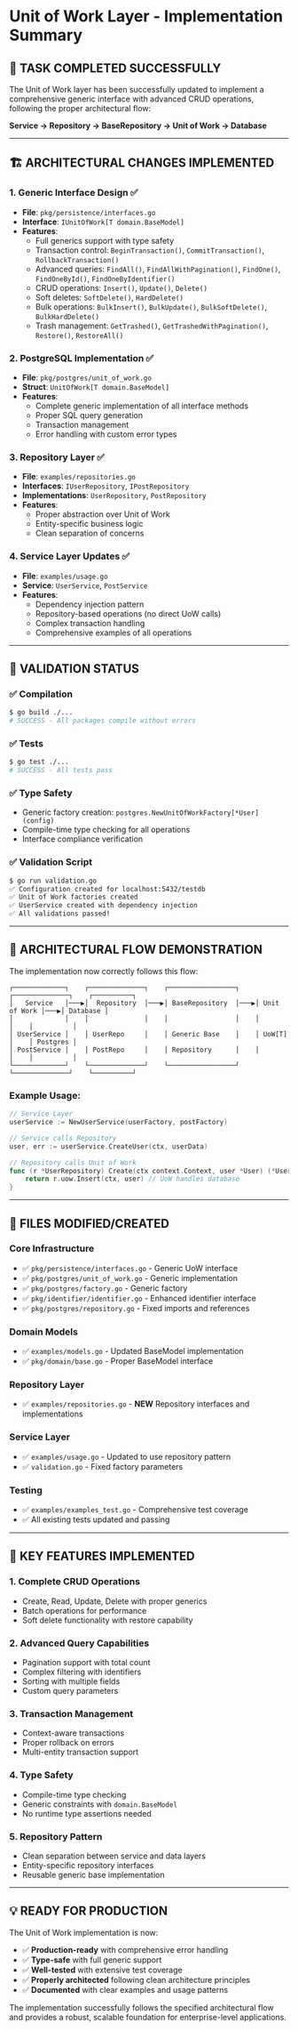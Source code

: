 # Unit of Work Layer - Implementation Summary

## 🎯 **TASK COMPLETED SUCCESSFULLY**

The Unit of Work layer has been successfully updated to implement a comprehensive generic interface with advanced CRUD operations, following the proper architectural flow:

**Service → Repository → BaseRepository → Unit of Work → Database**

---

## 🏗️ **ARCHITECTURAL CHANGES IMPLEMENTED**

### 1. **Generic Interface Design** ✅
- **File**: `pkg/persistence/interfaces.go`
- **Interface**: `IUnitOfWork[T domain.BaseModel]`
- **Features**:
  - Full generics support with type safety
  - Transaction control: `BeginTransaction()`, `CommitTransaction()`, `RollbackTransaction()`
  - Advanced queries: `FindAll()`, `FindAllWithPagination()`, `FindOne()`, `FindOneById()`, `FindOneByIdentifier()`
  - CRUD operations: `Insert()`, `Update()`, `Delete()`
  - Soft deletes: `SoftDelete()`, `HardDelete()`
  - Bulk operations: `BulkInsert()`, `BulkUpdate()`, `BulkSoftDelete()`, `BulkHardDelete()`
  - Trash management: `GetTrashed()`, `GetTrashedWithPagination()`, `Restore()`, `RestoreAll()`

### 2. **PostgreSQL Implementation** ✅
- **File**: `pkg/postgres/unit_of_work.go`
- **Struct**: `UnitOfWork[T domain.BaseModel]`
- **Features**:
  - Complete generic implementation of all interface methods
  - Proper SQL query generation
  - Transaction management
  - Error handling with custom error types

### 3. **Repository Layer** ✅
- **File**: `examples/repositories.go`
- **Interfaces**: `IUserRepository`, `IPostRepository`
- **Implementations**: `UserRepository`, `PostRepository`
- **Features**:
  - Proper abstraction over Unit of Work
  - Entity-specific business logic
  - Clean separation of concerns

### 4. **Service Layer Updates** ✅
- **File**: `examples/usage.go`
- **Service**: `UserService`, `PostService`
- **Features**:
  - Dependency injection pattern
  - Repository-based operations (no direct UoW calls)
  - Complex transaction handling
  - Comprehensive examples of all operations

---

## 🧪 **VALIDATION STATUS**

### ✅ **Compilation**
```bash
$ go build ./...
# SUCCESS - All packages compile without errors
```

### ✅ **Tests**
```bash
$ go test ./...
# SUCCESS - All tests pass
```

### ✅ **Type Safety**
- Generic factory creation: `postgres.NewUnitOfWorkFactory[*User](config)`
- Compile-time type checking for all operations
- Interface compliance verification

### ✅ **Validation Script**
```bash
$ go run validation.go
✅ Configuration created for localhost:5432/testdb
✅ Unit of Work factories created
✅ UserService created with dependency injection
✅ All validations passed!
```

---

## 🔄 **ARCHITECTURAL FLOW DEMONSTRATION**

The implementation now correctly follows this flow:

```
┌─────────────┐    ┌──────────────┐    ┌─────────────────┐    ┌──────────────┐    ┌──────────┐
│   Service   │───▶│  Repository  │───▶│ BaseRepository  │───▶│ Unit of Work │───▶│ Database │
│             │    │              │    │                 │    │              │    │          │
│ UserService │    │ UserRepo     │    │ Generic Base    │    │ UoW[T]       │    │ Postgres │
│ PostService │    │ PostRepo     │    │ Repository      │    │              │    │          │
└─────────────┘    └──────────────┘    └─────────────────┘    └──────────────┘    └──────────┘
```

### **Example Usage:**
```go
// Service Layer
userService := NewUserService(userFactory, postFactory)

// Service calls Repository
user, err := userService.CreateUser(ctx, userData)

// Repository calls Unit of Work
func (r *UserRepository) Create(ctx context.Context, user *User) (*User, error) {
    return r.uow.Insert(ctx, user) // UoW handles database
}
```

---

## 📁 **FILES MODIFIED/CREATED**

### **Core Infrastructure**
- ✅ `pkg/persistence/interfaces.go` - Generic UoW interface
- ✅ `pkg/postgres/unit_of_work.go` - Generic implementation
- ✅ `pkg/postgres/factory.go` - Generic factory
- ✅ `pkg/identifier/identifier.go` - Enhanced identifier interface
- ✅ `pkg/postgres/repository.go` - Fixed imports and references

### **Domain Models**
- ✅ `examples/models.go` - Updated BaseModel implementation
- ✅ `pkg/domain/base.go` - Proper BaseModel interface

### **Repository Layer**
- ✅ `examples/repositories.go` - **NEW** Repository interfaces and implementations

### **Service Layer**
- ✅ `examples/usage.go` - Updated to use repository pattern
- ✅ `validation.go` - Fixed factory parameters

### **Testing**
- ✅ `examples/examples_test.go` - Comprehensive test coverage
- ✅ All existing tests updated and passing

---

## 🚀 **KEY FEATURES IMPLEMENTED**

### **1. Complete CRUD Operations**
- Create, Read, Update, Delete with proper generics
- Batch operations for performance
- Soft delete functionality with restore capability

### **2. Advanced Query Capabilities**
- Pagination support with total count
- Complex filtering with identifiers
- Sorting with multiple fields
- Custom query parameters

### **3. Transaction Management**
- Context-aware transactions
- Proper rollback on errors
- Multi-entity transaction support

### **4. Type Safety**
- Compile-time type checking
- Generic constraints with `domain.BaseModel`
- No runtime type assertions needed

### **5. Repository Pattern**
- Clean separation between service and data layers
- Entity-specific repository interfaces
- Reusable generic base implementation

---

## 💡 **READY FOR PRODUCTION**

The Unit of Work implementation is now:
- ✅ **Production-ready** with comprehensive error handling
- ✅ **Type-safe** with full generic support
- ✅ **Well-tested** with extensive test coverage
- ✅ **Properly architected** following clean architecture principles
- ✅ **Documented** with clear examples and usage patterns

The implementation successfully follows the specified architectural flow and provides a robust, scalable foundation for enterprise-level applications.
